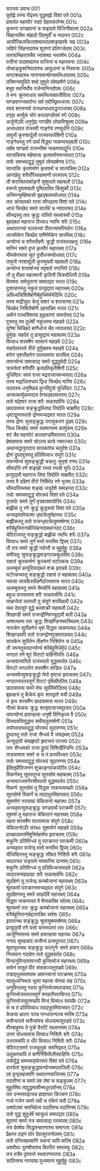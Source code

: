 सञ्जय उवाच	001  
पूर्वाह्णे तस्य रौद्रस्य युद्धमह्नो विशां पते	001a  
प्रावर्तत महाघोरं राज्ञां देहावकर्तनम्	001c  
कुरूणां पाण्डवानां च सङ्ग्रामे विजिगीषताम्	002a  
सिंहानामिव संह्रादो दिवमुर्वीं च नादयन्	002c  
आसीत्किलकिलाशब्दस्तलशङ्खरवैः सह	003a  
जज्ञिरे सिंहनादाश्च शूराणां प्रतिगर्जताम्	003c  
तलत्राभिहताश्चैव ज्याशब्दा भरतर्षभ	004a  
पत्तीनां पादशब्दाश्च वाजिनां च महास्वनाः	004c  
तोत्त्राङ्कुशनिपाताश्च आयुधानां च निस्वनाः	005a  
घण्टाशब्दाश्च नागानामन्योन्यमभिधावताम्	005c  
तस्मिन्समुदिते शब्दे तुमुले लोमहर्षणे	006a  
बभूव रथनिर्घोषः पर्जन्यनिनदोपमः	006c  
ते मनः क्रूरमाधाय समभित्यक्तजीविताः	007a  
पाण्डवानभ्यवर्तन्त सर्व एवोच्छ्रितध्वजाः	007c  
स्वयं शान्तनवो राजन्नभ्यधावद्धनञ्जयम्	008a  
प्रगृह्य कार्मुकं घोरं कालदण्डोपमं रणे	008c  
अर्जुनोऽपि धनुर्गृह्य गाण्डीवं लोकविश्रुतम्	009a  
अभ्यधावत तेजस्वी गाङ्गेयं रणमूर्धनि	009c  
तावुभौ कुरुशार्दूलौ परस्परवधैषिणौ	010a  
गाङ्गेयस्तु रणे पार्थं विद्ध्वा नाकम्पयद्बली	010c  
तथैव पाण्डवो राजन्भीष्मं नाकम्पयद्युधि	010e  
सात्यकिश्च महेष्वासः कृतवर्माणमभ्ययात्	011a  
तयोः समभवद्युद्धं तुमुलं लोमहर्षणम्	011c  
सात्यकिः कृतवर्माणं कृतवर्मा च सात्यकिम्	012a  
आनर्छतुः शरैर्घोरैस्तक्षमाणौ परस्परम्	012c  
तौ शराचितसर्वाङ्गौ शुशुभाते महाबलौ	013a  
वसन्ते पुष्पशबलौ पुष्पिताविव किंशुकौ	013c  
अभिमन्युर्महेष्वासो बृहद्बलमयोधयत्	014a  
ततः कोसलको राजा सौभद्रस्य विशां पते	014c  
ध्वजं चिच्छेद समरे सारथिं च न्यपातयत्	014e  
सौभद्रस्तु ततः क्रुद्धः पातिते रथसारथौ	015a  
बृहद्बलं महाराज विव्याध नवभिः शरैः	015c  
अथापराभ्यां भल्लाभ्यां पीताभ्यामरिमर्दनः	016a  
ध्वजमेकेन चिच्छेद पार्ष्णिमेकेन सारथिम्	016c  
अन्योन्यं च शरैस्तीक्ष्णैः क्रुद्धौ राजंस्ततक्षतुः	016e  
मानिनं समरे दृप्तं कृतवैरं महारथम्	017a  
भीमसेनस्तव सुतं दुर्योधनमयोधयत्	017c  
तावुभौ नरशार्दूलौ कुरुमुख्यौ महाबलौ	018a  
अन्योन्यं शरवर्षाभ्यां ववृषाते रणाजिरे	018c  
तौ तु वीक्ष्य महात्मानौ कृतिनौ चित्रयोधिनौ	019a  
विस्मयः सर्वभूतानां समपद्यत भारत	019c  
दुःशासनस्तु नकुलं प्रत्युद्याय महारथम्	020a  
अविध्यन्निशितैर्बाणैर्बहुभिर्मर्मभेदिभिः	020c  
तस्य माद्रीसुतः केतुं सशरं च शरासनम्	021a  
चिच्छेद निशितैर्बाणैः प्रहसन्निव भारत	021c  
अथैनं पञ्चविंशत्या क्षुद्रकाणां समार्दयत्	021e  
पुत्रस्तु तव दुर्धर्षो नकुलस्य महाहवे	022a  
युगेषां चिच्छिदे बाणैर्ध्वजं चैव न्यपातयत्	022c  
दुर्मुखः सहदेवं तु प्रत्युद्याय महाबलम्	023a  
विव्याध शरवर्षेण यतमानं महाहवे	023c  
सहदेवस्ततो वीरो दुर्मुखस्य महाहवे	024a  
शरेण भृशतीक्ष्णेन पातयामास सारथिम्	024c  
तावन्योन्यं समासाद्य समरे युद्धदुर्मदौ	025a  
त्रासयेतां शरैर्घोरैः कृतप्रतिकृतैषिणौ	025c  
युधिष्ठिरः स्वयं राजा मद्रराजानमभ्ययात्	026a  
तस्य मद्राधिपश्चापं द्विधा चिच्छेद मारिष	026c  
तदपास्य धनुश्छिन्नं कुन्तीपुत्रो युधिष्ठिरः	027a  
अन्यत्कार्मुकमादाय वेगवद्बलवत्तरम्	027c  
ततो मद्रेश्वरं राजा शरैः सन्नतपर्वभिः	028a  
छादयामास सङ्क्रुद्धस्तिष्ठ तिष्ठेति चाब्रवीत्	028c  
धृष्टद्युम्नस्ततो द्रोणमभ्यद्रवत भारत	029a  
तस्य द्रोणः सुसङ्क्रुद्धः परासुकरणं दृढम्	029c  
त्रिधा चिच्छेद समरे यतमानस्य कार्मुकम्	029e  
शरं चैव महाघोरं कालदण्डमिवापरम्	030a  
प्रेषयामास समरे सोऽस्य काये न्यमज्जत	030c  
अथान्यद्धनुरादाय सायकांश्च चतुर्दश	031a  
द्रोणं द्रुपदपुत्रस्तु प्रतिविव्याध संयुगे	031c  
तावन्योन्यं सुसङ्क्रुद्धौ चक्रतुः सुभृशं रणम्	031e  
सौमदत्तिं रणे शङ्खो रभसं रभसो युधि	032a  
प्रत्युद्ययौ महाराज तिष्ठ तिष्ठेति चाब्रवीत्	032c  
तस्य वै दक्षिणं वीरो निर्बिभेद रणे भुजम्	033a  
सौमदत्तिस्तथा शङ्खं जत्रुदेशे समाहनत्	033c  
तयोः समभवद्युद्धं घोररूपं विशां पते	034a  
दृप्तयोः समरे तूर्णं वृत्रवासवयोरिव	034c  
बाह्लीकं तु रणे क्रुद्धं क्रुद्धरूपो विशां पते	035a  
अभ्यद्रवदमेयात्मा धृष्टकेतुर्महारथः	035c  
बाह्लीकस्तु ततो राजन्धृष्टकेतुममर्षणम्	036a  
शरैर्बहुभिरानर्छत्सिंहनादमथानदत्	036c  
चेदिराजस्तु सङ्क्रुद्धो बाह्लीकं नवभिः शरैः	037a  
विव्याध समरे तूर्णं मत्तो मत्तमिव द्विपम्	037c  
तौ तत्र समरे क्रुद्धौ नर्दन्तौ च मुहुर्मुहुः	038a  
समीयतुः सुसङ्क्रुद्धावङ्गारकबुधाविव	038c  
राक्षसं क्रूरकर्माणं क्रूरकर्मा घटोत्कचः	039a  
अलम्बुसं प्रत्युदियाद्बलं शक्र इवाहवे	039c  
घटोत्कचस्तु सङ्क्रुद्धो राक्षसं तं महाबलम्	040a  
नवत्या सायकैस्तीक्ष्णैर्दारयामास भारत	040c  
अलम्बुसस्तु समरे भैमसेनिं महाबलम्	041a  
बहुधा वारयामास शरैः सन्नतपर्वभिः	041c  
व्यभ्राजेतां ततस्तौ तु संयुगे शरविक्षतौ	042a  
यथा देवासुरे युद्धे बलशक्रौ महाबलौ	042c  
शिखण्डी समरे राजन्द्रौणिमभ्युद्ययौ बली	043a  
अश्वत्थामा ततः क्रुद्धः शिखण्डिनमवस्थितम्	043c  
नाराचेन सुतीक्ष्णेन भृशं विद्ध्वा व्यकम्पयत्	044a  
शिखण्ड्यपि ततो राजन्द्रोणपुत्रमताडयत्	044c  
सायकेन सुपीतेन तीक्ष्णेन निशितेन च	045a  
तौ जघ्नतुस्तदान्योन्यं शरैर्बहुविधैर्मृधे	045c  
भगदत्तं रणे शूरं विराटो वाहिनीपतिः	046a  
अभ्ययात्त्वरितो राजंस्ततो युद्धमवर्तत	046c  
विराटो भगदत्तेन शरवर्षेण ताडितः	047a  
अभ्यवर्षत्सुसङ्क्रुद्धो मेघो वृष्ट्या इवाचलम्	047c  
भगदत्तस्ततस्तूर्णं विराटं पृथिवीपतिम्	048a  
छादयामास समरे मेघः सूर्यमिवोदितम्	048c  
बृहत्क्षत्रं तु कैकेयं कृपः शारद्वतो ययौ	049a  
तं कृपः शरवर्षेण छादयामास भारत	049c  
गौतमं केकयः क्रुद्धः शरवृष्ट्याभ्यपूरयत्	050a  
तावन्योन्यं हयान्हत्वा धनुषी विनिकृत्य वै	050c  
विरथावसियुद्धाय समीयतुरमर्षणौ	051a  
तयोस्तदभवद्युद्धं घोररूपं सुदारुणम्	051c  
द्रुपदस्तु ततो राजा सैन्धवं वै जयद्रथम्	052a  
अभ्युद्ययौ सम्प्रहृष्टो हृष्टरूपं परन्तप	052c  
ततः सैन्धवको राजा द्रुपदं विशिखैस्त्रिभिः	053a  
ताडयामास समरे स च तं प्रत्यविध्यत	053c  
तयोः समभवद्युद्धं घोररूपं सुदारुणम्	054a  
ईक्षितृप्रीतिजननं शुक्राङ्गारकयोरिव	054c  
विकर्णस्तु सुतस्तुभ्यं सुतसोमं महाबलम्	055a  
अभ्ययाज्जवनैरश्वैस्ततो युद्धमवर्तत	055c  
विकर्णः सुतसोमं तु विद्ध्वा नाकम्पयच्छरैः	056a  
सुतसोमो विकर्णं च तदद्भुतमिवाभवत्	056c  
सुशर्माणं नरव्याघ्रं चेकितानो महारथः	057a  
अभ्यद्रवत्सुसङ्क्रुद्धः पाण्डवार्थे पराक्रमी	057c  
सुशर्मा तु महाराज चेकितानं महारथम्	058a  
महता शरवर्षेण वारयामास संयुगे	058c  
चेकितानोऽपि संरब्धः सुशर्माणं महाहवे	059a  
प्राच्छादयत्तमिषुभिर्महामेघ इवाचलम्	059c  
शकुनिः प्रतिविन्ध्यं तु पराक्रान्तं पराक्रमी	060a  
अभ्यद्रवत राजेन्द्र मत्तो मत्तमिव द्विपम्	060c  
यौधिष्ठिरस्तु सङ्क्रुद्धः सौबलं निशितैः शरैः	061a  
व्यदारयत सङ्ग्रामे मघवानिव दानवम्	061c  
शकुनिः प्रतिविन्ध्यं तु प्रतिविध्यन्तमाहवे	062a  
व्यदारयन्महाप्राज्ञः शरैः सन्नतपर्वभिः	062c  
सुदक्षिणं तु राजेन्द्र काम्बोजानां महारथम्	063a  
श्रुतकर्मा पराक्रान्तमभ्यद्रवत संयुगे	063c  
सुदक्षिणस्तु समरे साहदेविं महारथम्	064a  
विद्ध्वा नाकम्पयत वै मैनाकमिव पर्वतम्	064c  
श्रुतकर्मा ततः क्रुद्धः काम्बोजानां महारथम्	065a  
शरैर्बहुभिरानर्छद्दारयन्निव सर्वशः	065c  
इरावानथ सङ्क्रुद्धः श्रुतायुषममर्षणम्	066a  
प्रत्युद्ययौ रणे यत्तो यत्तरूपतरं ततः	066c  
आर्जुनिस्तस्य समरे हयान्हत्वा महारथः	067a  
ननाद सुमहन्नादं तत्सैन्यं प्रत्यपूरयत्	067c  
श्रुतायुस्त्वथ सङ्क्रुद्धः फाल्गुनेः समरे हयान्	068a  
निजघान गदाग्रेण ततो युद्धमवर्तत	068c  
विन्दानुविन्दावावन्त्यौ कुन्तिभोजं महारथम्	069a  
ससेनं ससुतं वीरं संससज्जतुराहवे	069c  
तत्राद्भुतमपश्याम आवन्त्यानां पराक्रमम्	070a  
यदयुध्यन्स्थिरा भूत्वा महत्या सेनया सह	070c  
अनुविन्दस्तु गदया कुन्तिभोजमताडयत्	071a  
कुन्तिभोजस्ततस्तूर्णं शरव्रातैरवाकिरत्	071c  
कुन्तिभोजसुतश्चापि विन्दं विव्याध सायकैः	072a  
स च तं प्रतिविव्याध तदद्भुतमिवाभवत्	072c  
केकया भ्रातरः पञ्च गान्धारान्पञ्च मारिष	073a  
ससैन्यास्ते ससैन्यांश्च योधयामासुराहवे	073c  
वीरबाहुश्च ते पुत्रो वैराटिं रथसत्तमम्	074a  
उत्तरं योधयामास विव्याध निशितैः शरैः	074c  
उत्तरश्चापि तं धीरं विव्याध निशितैः शरैः	074e  
चेदिराट्समरे राजन्नुलूकं समभिद्रवत्	075a  
उलूकश्चापि तं बाणैर्निशितैर्लोमवाहिभिः	075c  
तयोर्युद्धं समभवद्घोररूपं विशां पते	076a  
दारयेतां सुसङ्क्रुद्धावन्योन्यमपराजितौ	076c  
एवं द्वन्द्वसहस्राणि रथवारणवाजिनाम्	077a  
पदातीनां च समरे तव तेषां च सङ्कुलम्	077c  
मुहूर्तमिव तद्युद्धमासीन्मधुरदर्शनम्	078a  
तत उन्मत्तवद्राजन्न प्राज्ञायत किञ्चन	078c  
गजो गजेन समरे रथी च रथिनं ययौ	079a  
अश्वोऽश्वं समभिप्रेत्य पदातिश्च पदातिनम्	079c  
ततो युद्धं सुदुर्धर्षं व्याकुलं समपद्यत	080a  
शूराणां समरे तत्र समासाद्य परस्परम्	080c  
तत्र देवर्षयः सिद्धाश्चारणाश्च समागताः	081a  
प्रैक्षन्त तद्रणं घोरं देवासुररणोपमम्	081c  
ततो दन्तिसहस्राणि रथानां चापि मारिष	082a  
अश्वौघाः पुरुषौघाश्च विपरीतं समाययुः	082c  
तत्र तत्रैव दृश्यन्ते रथवारणपत्तयः	083a  
सादिनश्च नरव्याघ्र युध्यमाना मुहुर्मुहुः	083c  
